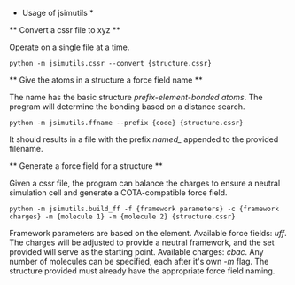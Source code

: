 * Usage of jsimutils *

** Convert a cssr file to xyz **

Operate on a single file at a time.
    
    python -m jsimutils.cssr --convert {structure.cssr}


** Give the atoms in a structure a force field name **

The name has the basic structure *prefix*-*element*-*bonded atoms*. The 
program will determine the bonding based on a distance search.

    python -m jsimutils.ffname --prefix {code} {structure.cssr}
    
It should results in a file with the prefix *named_* appended to the
provided filename.


** Generate a force field for a structure **

Given a cssr file, the program can balance the charges to ensure
a neutral simulation cell and generate a COTA-compatible force field.

    python -m jsimutils.build_ff -f {framework parameters} -c {framework charges} -m {molecule 1} -m {molecule 2} {structure.cssr}
    
Framework parameters are based on the element. Available force fields: *uff*. 
The charges will be adjusted to provide a neutral framework, and the set provided will serve
as the starting point. Available charges: *cbac*. Any number of molecules can be specified,
each after it's own *-m* flag. The structure provided must already have the appropriate
force field naming.

